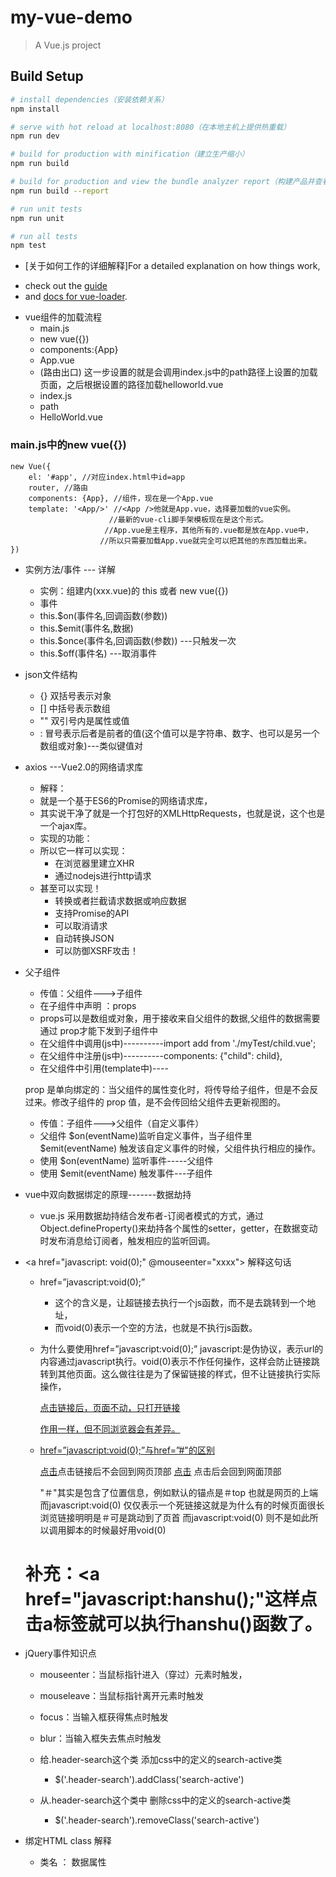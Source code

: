# my-vue-demo

> A Vue.js project

## Build Setup

``` bash
# install dependencies（安装依赖关系）
npm install

# serve with hot reload at localhost:8080（在本地主机上提供热重载）
npm run dev

# build for production with minification（建立生产缩小）
npm run build

# build for production and view the bundle analyzer report（构建产品并查看包分析器报告）
npm run build --report

# run unit tests
npm run unit

# run all tests
npm test
```

* [关于如何工作的详细解释]For a detailed explanation on how things work, 
- check out the [guide](http://vuejs-templates.github.io/webpack/) 
- and [docs for vue-loader](http://vuejs.github.io/vue-loader).



* vue组件的加载流程
	- main.js
	- new vue({})
	- components:{App}
	- App.vue
	- <router-view/>(路由出口)   这一步设置的就是会调用index.js中的path路径上设置的加载页面，之后根据设置的路径加载helloworld.vue
	- index.js
	- path
	- HelloWorld.vue


### main.js中的new vue({})
	new Vue({
	 	el: '#app', //对应index.html中id=app
	 	router, //路由
	 	components: {App}, //组件，现在是一个App.vue
	 	template: '<App/>' //<App />他就是App.vue，选择要加载的vue实例。
	 					  //最新的vue-cli脚手架模板现在是这个形式。
	 					 //App.vue是主程序，其他所有的.vue都是放在App.vue中，
	 					//所以只需要加载App.vue就完全可以把其他的东西加载出来。
	})


* 实例方法/事件  --- 详解
	- 实例：组建内(xxx.vue)的  this  或者    new vue({})
	- 事件
	 + this.$on(事件名,回调函数(参数))
	 + this.$emit(事件名,数据)
	 + this.$once(事件名,回调函数(参数))   ---只触发一次
	 + this.$off(事件名)   ---取消事件
	 
	 
	 
* json文件结构
	- {} 双括号表示对象
	- [] 中括号表示数组
	- "" 双引号内是属性或值
	- :  冒号表示后者是前者的值(这个值可以是字符串、数字、也可以是另一个数组或对象)---类似键值对


* axios   ---Vue2.0的网络请求库
	- 解释：
	 + 就是一个基于ES6的Promise的网络请求库，
	 + 其实说干净了就是一个打包好的XMLHttpRequests，也就是说，这个也是一个ajax库。
	- 实现的功能：
	 + 所以它一样可以实现：
	 	+ 在浏览器里建立XHR
	 	+ 通过nodejs进行http请求
	 + 甚至可以实现！
	 	+ 转换或者拦截请求数据或响应数据
	 	+ 支持Promise的API
	 	+ 可以取消请求
	 	+ 自动转换JSON
	 	+ 可以防御XSRF攻击！
	 	

* 父子组件 
	- 传值：父组件--->子组件
	 + 在子组件中声明 ：props
	 + props可以是数组或对象，用于接收来自父组件的数据,父组件的数据需要通过 prop才能下发到子组件中
	 + 在父组件中调用(js中)----------import add from './myTest/child.vue';
	 + 在父组件中注册(js中)----------components: {"child": child},
	 + 在父组件中引用(template中)----<child> </child>
	
	prop 是单向绑定的：当父组件的属性变化时，将传导给子组件，但是不会反过来。修改子组件的 prop 值，是不会传回给父组件去更新视图的。 
	- 传值：子组件--->父组件（自定义事件）
	 + 父组件 $on(eventName)监听自定义事件，当子组件里 $emit(eventName) 触发该自定义事件的时候，父组件执行相应的操作。
	 + 使用 $on(eventName) 监听事件-----父组件
	 + 使用 $emit(eventName) 触发事件---子组件
	 
	 
* vue中双向数据绑定的原理-------数据劫持
	+ vue.js 采用数据劫持结合发布者-订阅者模式的方式，通过Object.defineProperty()来劫持各个属性的setter，getter，在数据变动时发布消息给订阅者，触发相应的监听回调。


* <a href="javascript: void(0);" @mouseenter="xxxx"></a>   解释这句话

	- href=”javascript:void(0);”
		+ 这个的含义是，让超链接去执行一个js函数，而不是去跳转到一个地址，
		+ 而void(0)表示一个空的方法，也就是不执行js函数。
				
	- 为什么要使用href=”javascript:void(0);”
		javascript:是伪协议，表示url的内容通过javascript执行。void(0)表示不作任何操作，这样会防止链接跳转到其他页面。这么做往往是为了保留链接的样式，但不让链接执行实际操作，
		
		<a href="javascript：void(0)" onClick="window.open()"> 点击链接后，页面不动，只打开链接
		
		<a href="#" onclick="javascript:return false;"> 作用一样，但不同浏览器会有差异。
	
	- href=”javascript:void(0);”与href=”#"的区别
		
		<a href="javascript:void(0)">点击</a>点击链接后不会回到网页顶部 <a href="#">点击</a> 点击后会回到网面顶部
		
		"＃"其实是包含了位置信息，例如默认的锚点是＃top 也就是网页的上端
		而javascript:void(0) 仅仅表示一个死链接这就是为什么有的时候页面很长浏览链接明明是＃可是跳动到了页首
		而javascript:void(0) 则不是如此所以调用脚本的时候最好用void(0)
		
	 # 补充：<a href="javascript:hanshu();"这样点击a标签就可以执行hanshu()函数了。
	 
* jQuery事件知识点
	- mouseenter：当鼠标指针进入（穿过）元素时触发，
	- mouseleave：当鼠标指针离开元素时触发
	
	- focus：当输入框获得焦点时触发
	- blur：当输入框失去焦点时触发
	
	- 给.header-search这个类    添加css中的定义的search-active类
		+ $('.header-search').addClass('search-active')
	- 从.header-search这个类中 删除css中的定义的search-active类
		+ $('.header-search').removeClass('search-active')
	 

* 绑定HTML class 解释
	- <div v-bind:class="{ active: isActive }"></div>
						             类名     ：    数据属性